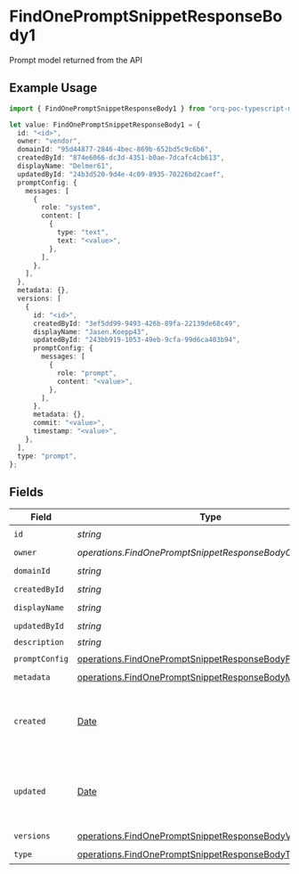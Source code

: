# FindOnePromptSnippetResponseBody1

Prompt model returned from the API

## Example Usage

```typescript
import { FindOnePromptSnippetResponseBody1 } from "orq-poc-typescript-multi-env-version/models/operations";

let value: FindOnePromptSnippetResponseBody1 = {
  id: "<id>",
  owner: "vendor",
  domainId: "95d44877-2846-4bec-869b-652bd5c9c6b6",
  createdById: "874e6066-dc3d-4351-b0ae-7dcafc4cb613",
  displayName: "Delmer61",
  updatedById: "24b3d520-9d4e-4c09-8935-70226bd2caef",
  promptConfig: {
    messages: [
      {
        role: "system",
        content: [
          {
            type: "text",
            text: "<value>",
          },
        ],
      },
    ],
  },
  metadata: {},
  versions: [
    {
      id: "<id>",
      createdById: "3ef5dd99-9493-426b-89fa-22139de68c49",
      displayName: "Jasen.Koepp43",
      updatedById: "243bb919-1053-49eb-9cfa-99d6ca403b94",
      promptConfig: {
        messages: [
          {
            role: "prompt",
            content: "<value>",
          },
        ],
      },
      metadata: {},
      commit: "<value>",
      timestamp: "<value>",
    },
  ],
  type: "prompt",
};
```

## Fields

| Field                                                                                                                              | Type                                                                                                                               | Required                                                                                                                           | Description                                                                                                                        |
| ---------------------------------------------------------------------------------------------------------------------------------- | ---------------------------------------------------------------------------------------------------------------------------------- | ---------------------------------------------------------------------------------------------------------------------------------- | ---------------------------------------------------------------------------------------------------------------------------------- |
| `id`                                                                                                                               | *string*                                                                                                                           | :heavy_check_mark:                                                                                                                 | N/A                                                                                                                                |
| `owner`                                                                                                                            | *operations.FindOnePromptSnippetResponseBodyOwner*                                                                                 | :heavy_check_mark:                                                                                                                 | N/A                                                                                                                                |
| `domainId`                                                                                                                         | *string*                                                                                                                           | :heavy_check_mark:                                                                                                                 | N/A                                                                                                                                |
| `createdById`                                                                                                                      | *string*                                                                                                                           | :heavy_check_mark:                                                                                                                 | N/A                                                                                                                                |
| `displayName`                                                                                                                      | *string*                                                                                                                           | :heavy_check_mark:                                                                                                                 | N/A                                                                                                                                |
| `updatedById`                                                                                                                      | *string*                                                                                                                           | :heavy_check_mark:                                                                                                                 | N/A                                                                                                                                |
| `description`                                                                                                                      | *string*                                                                                                                           | :heavy_minus_sign:                                                                                                                 | N/A                                                                                                                                |
| `promptConfig`                                                                                                                     | [operations.FindOnePromptSnippetResponseBodyPromptConfig](../../models/operations/findonepromptsnippetresponsebodypromptconfig.md) | :heavy_check_mark:                                                                                                                 | N/A                                                                                                                                |
| `metadata`                                                                                                                         | [operations.FindOnePromptSnippetResponseBodyMetadata](../../models/operations/findonepromptsnippetresponsebodymetadata.md)         | :heavy_check_mark:                                                                                                                 | N/A                                                                                                                                |
| `created`                                                                                                                          | [Date](https://developer.mozilla.org/en-US/docs/Web/JavaScript/Reference/Global_Objects/Date)                                      | :heavy_minus_sign:                                                                                                                 | The date and time the resource was created                                                                                         |
| `updated`                                                                                                                          | [Date](https://developer.mozilla.org/en-US/docs/Web/JavaScript/Reference/Global_Objects/Date)                                      | :heavy_minus_sign:                                                                                                                 | The date and time the resource was last updated                                                                                    |
| `versions`                                                                                                                         | [operations.FindOnePromptSnippetResponseBodyVersions](../../models/operations/findonepromptsnippetresponsebodyversions.md)[]       | :heavy_check_mark:                                                                                                                 | N/A                                                                                                                                |
| `type`                                                                                                                             | [operations.FindOnePromptSnippetResponseBodyType](../../models/operations/findonepromptsnippetresponsebodytype.md)                 | :heavy_check_mark:                                                                                                                 | N/A                                                                                                                                |